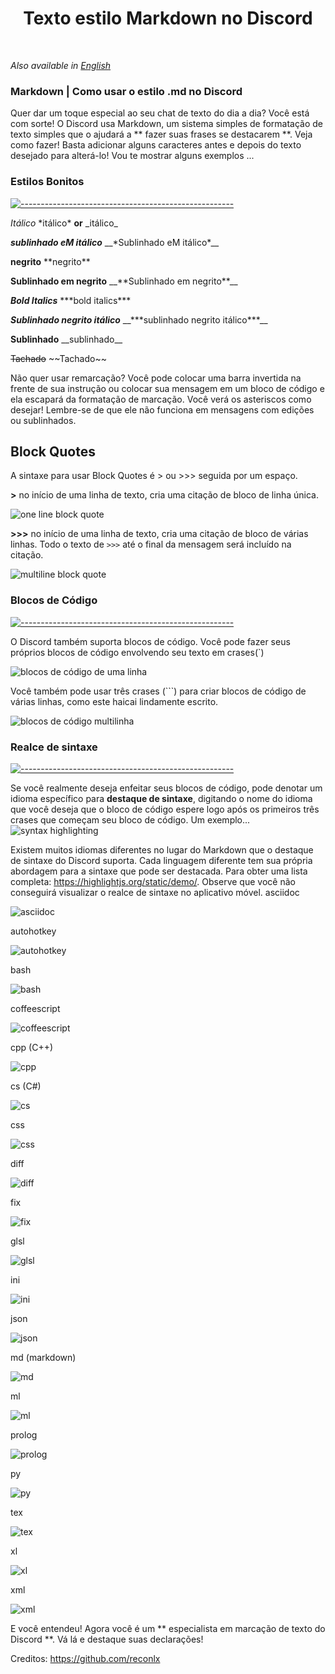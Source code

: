 <h1 align="center">
Texto estilo Markdown no Discord</h1><br/>

_Also available in [English](README.MD)_

### **Markdown | Como usar o estilo .md no Discord**

Quer dar um toque especial ao seu chat de texto do dia a dia? Você está com sorte! O Discord usa Markdown, um sistema simples de formatação de texto simples que o ajudará a ** fazer suas frases se destacarem **. Veja como fazer! Basta adicionar alguns caracteres antes e depois do texto desejado para alterá-lo! Vou te mostrar alguns exemplos ...

### Estilos Bonitos

[![-----------------------------------------------------](https://user-images.githubusercontent.com/56088716/103312593-8a37ff80-49eb-11eb-91d3-75488e21a0a9.png)  ](#table-of-contents)

*Itálico*	\*itálico* **or** \_itálico\_

__*sublinhado eM itálico*__	\__\*Sublinhado eM itálico*__

**negrito**	\*\*negrito**

__**Sublinhado em negrito**__	\__\*\*Sublinhado em negrito**__

***Bold Italics***	\*\*\*bold italics***

__***Sublinhado negrito itálico***__	\__\*\*\*sublinhado negrito itálico***__

__Sublinhado__	\_\_sublinhado__	

~~Tachado~~	 \~\~Tachado~~

Não quer usar remarcação? Você pode colocar uma barra invertida na frente de sua instrução ou colocar sua mensagem em um bloco de código e ela escapará da formatação de marcação. Você verá os asteriscos como desejar! Lembre-se de que ele não funciona em mensagens com edições ou sublinhados.
## Block Quotes

A sintaxe para usar Block Quotes é > ou >>> seguida por um espaço.

**\>** no início de uma linha de texto, cria uma citação de bloco de linha única.

![one line block quote](https://i.imgur.com/Sjie1q4.png)

**\>\>\>** no início de uma linha de texto, cria uma citação de bloco de várias linhas. Todo o texto de `>>>` até o final da mensagem será incluído na citação.

![multiline block quote](https://i.imgur.com/6vfzz5B.png)

### Blocos de Código

[![-----------------------------------------------------](https://user-images.githubusercontent.com/56088716/103312593-8a37ff80-49eb-11eb-91d3-75488e21a0a9.png)  ](#table-of-contents)

O Discord também suporta blocos de código. Você pode fazer seus próprios blocos de código envolvendo seu texto em crases(\`)

![blocos de código de uma linha](https://i.imgur.com/MbFPHmY.png)

Você também pode usar três crases (\`\`\`) para criar blocos de código de várias linhas, como este haicai lindamente escrito.

![blocos de código multilinha](https://i.imgur.com/4QAF6uV.png)

### Realce de sintaxe

[![-----------------------------------------------------](https://user-images.githubusercontent.com/56088716/103312593-8a37ff80-49eb-11eb-91d3-75488e21a0a9.png)  ](#table-of-contents)

Se você realmente deseja enfeitar seus blocos de código, pode denotar um idioma específico para **destaque de sintaxe**, digitando o nome do idioma que você deseja que o bloco de código espere logo após os primeiros três crases que começam seu bloco de código. Um exemplo...
![syntax highlighting](https://i.imgur.com/SSzdgiw.png)

Existem muitos idiomas diferentes no lugar do Markdown que o destaque de sintaxe do Discord suporta. Cada linguagem diferente tem sua própria abordagem para a sintaxe que pode ser destacada. Para obter uma lista completa: https://highlightjs.org/static/demo/. Observe que você não conseguirá visualizar o realce de sintaxe no aplicativo móvel.
asciidoc

![asciidoc](https://i.imgur.com/V7FnZoP.png)

autohotkey

![autohotkey](https://i.imgur.com/wAbR9g1.png)

bash

![bash](https://i.imgur.com/HA0XvZc.png)

coffeescript

![coffeescript](https://i.imgur.com/pBbynIE.png)

cpp (C++)

![cpp](https://i.imgur.com/Ug5QRpi.png)

cs (C#)

![cs](https://i.imgur.com/9wwxpHo.png)

css

![css](https://i.imgur.com/5dI0lIN.png)

diff

![diff](https://i.imgur.com/CqWe4W7.png)

fix

![fix](https://i.imgur.com/oiNMvI8.png)

glsl

![glsl](https://i.imgur.com/NdiZ1q7.png)

ini

![ini](https://i.imgur.com/5eNvFJe.png)

json

![json](https://i.imgur.com/ieGxUhx.png)

md (markdown)

![md](https://i.imgur.com/4v7NHXG.png)

ml

![ml](https://i.imgur.com/9PBvwKr.png)

prolog

![prolog](https://i.imgur.com/VvfgXzk.png)

py

![py](https://i.imgur.com/sjxY2lB.png)

tex

![tex](https://i.imgur.com/aSYRfPN.png)

xl

![xl](https://i.imgur.com/nlu49Jt.png)

xml

![xml](https://i.imgur.com/4cCrGr4.png)

E você entendeu! Agora você é um ** especialista em marcação de texto do Discord **. Vá lá e destaque suas declarações!

Creditos: https://github.com/reconlx

